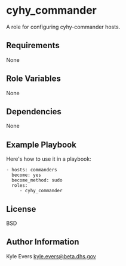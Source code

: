 cyhy_commander
==============

A role for configuring cyhy-commander hosts.

Requirements
------------

None

Role Variables
--------------

None

Dependencies
------------

None

Example Playbook
----------------

Here's how to use it in a playbook:

    - hosts: commanders
      become: yes
      become_method: sudo
      roles:
         - cyhy_commander

License
-------

BSD

Author Information
------------------

Kyle Evers <kyle.evers@beta.dhs.gov>
